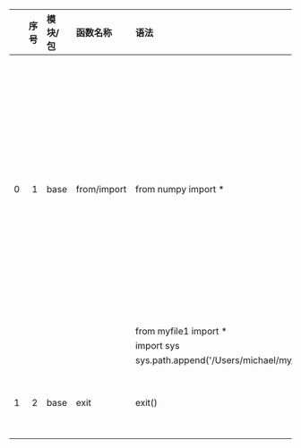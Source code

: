|    |   序号 | 模块/包   | 函数名称    | 语法                                            | 功能解释                                                                     | 参考链接                                           |
|---:|-------:|:----------|:------------|:------------------------------------------------|:-----------------------------------------------------------------------------|:---------------------------------------------------|
|  0 |      1 | base      | from/import | from numpy import *                             | 加载包，在工作目录下的py文件直接按照文件名加载，不在工作目录下要追加搜索路径 | https://www.cnblogs.com/f-ck-need-u/p/9955485.html |
|    |        |           |             | from myfile1 import *                           |                                                                              |                                                    |
|    |        |           |             | import sys                                      |                                                                              |                                                    |
|    |        |           |             | sys.path.append('/Users/michael/my_py_scripts') |                                                                              |                                                    |
|  1 |      2 | base      | exit        | exit()                                          | 命令行模式下退出环境                                                         | nan                                                |